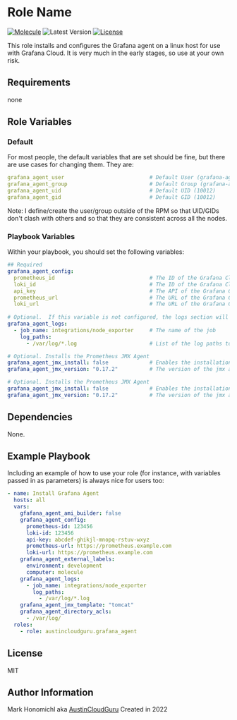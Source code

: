 Role Name
=========
[![Molecule](https://github.com/austincloudguru/ansible-role-grafana-agent/workflows/Molecule/badge.svg?event=push)](https://github.com/austincloudguru/ansible-role-grafana-agent/actions?query=workflow%3AMolecule)
![Latest Version](https://img.shields.io/github/v/tag/austincloudguru/ansible-role-grafana-agent?sort=semver&label=Latest%20Version) 
[![License](https://img.shields.io/github/license/austincloudguru/ansible-role-grafana-agent)](https://github.com/austincloudguru/ansible-role-template/blob/master/LICENSE)

This role installs and configures the Grafana agent on a linux host for use with Grafana Cloud.  It is very much in the early stages, so use at your own risk.

Requirements
------------
none


Role Variables
--------------
### Default

For most people, the default variables that are set should be fine, but there are use cases for changing them.  They are:

```yaml
grafana_agent_user                           # Default User (grafana-agent)
grafana_agent_group                          # Default Group (grafana-agent)
grafana_agent_uid                            # Default UID (10012)
grafana_agent_gid                            # Default GID (10012)
```

Note: I define/create the user/group outside of the RPM so that UID/GIDs don't clash with others and so that they are consistent across all the nodes.

### Playbook Variables
Within your playbook, you should set the following variables:

```yaml
## Required
grafana_agent_config:
  prometheus_id                              # The ID of the Grafana Cloud Prometheus server
  loki_id                                    # The ID of the Grafana Cloud Loki server
  api_key                                    # The API of the Grafana Cloud instance
  prometheus_url                             # The URL of the Grafana Cloud Prometheus server
  loki_url                                   # The URL of the Grafana Cloud Loki server
     
# Optional.  If this variable is not configured, the logs section will not be created.
grafana_agent_logs:
  - job_name: integrations/node_exporter     # The name of the job
    log_paths:                     
      - /var/log/*.log                       # List of the log paths to forward

# Optional. Installs the Prometheus JMX Agent
grafana_agent_jmx_install: false             # Enables the installation of the jmx agent (defaults to false)
grafana_agent_jmx_version: "0.17.2"          # The version of the jmx agent to install (defaults to 0.17.2)

# Optional. Installs the Prometheus JMX Agent
grafana_agent_jmx_install: false             # Enables the installation of the jmx agent (defaults to false)
grafana_agent_jmx_version: "0.17.2"          # The version of the jmx agent to install (defaults to 0.17.2)
```


Dependencies
------------
None.

Example Playbook
----------------

Including an example of how to use your role (for instance, with variables
passed in as parameters) is always nice for users too:

```yaml
- name: Install Grafana Agent
  hosts: all
  vars:
    gfafana_agent_ami_builder: false
    grafana_agent_config:
      prometheus-id: 123456
      loki-id: 123456
      api-key: abcdef-ghikjl-mnopq-rstuv-wxyz
      prometheus-url: https://prometheus.example.com
      loki-url: https://prometheus.example.com
    grafana_agent_external_labels:
      environment: development
      computer: molecule
    grafana_agent_logs:
      - job_name: integrations/node_exporter
        log_paths:
          - /var/log/*.log
    grafana_agent_jmx_template: "tomcat"
    grafana_agent_directory_acls:
      - /var/log/
  roles:
    - role: austincloudguru.grafana_agent
```

License
-------

MIT

Author Information
------------------
Mark Honomichl aka [AustinCloudGuru](https://austincloud.guru)
Created in 2022 
